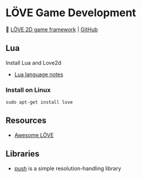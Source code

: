 # LÖVE Game Development

:link: [LÖVE 2D game framework](https://love2d.org/) | [GitHub](https://github.com/love2d/love)

## Lua

Install Lua and Love2d

- [Lua language notes](development-docs/game-development/programming-languages/lua-language.md)

### Install on Linux

`sudo apt-get install love`

## Resources

- [Awesome LÖVE](https://github.com/love2d-community/awesome-love2d)

## Libraries

- [push](https://github.com/Ulydev/push) is a simple resolution-handling library
